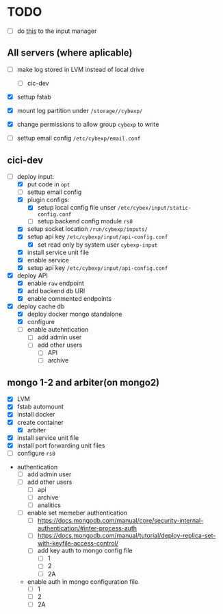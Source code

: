 # TODO

- [ ] do [this](https://unix.stackexchange.com/a/503064) to the input manager 

## All servers (where aplicable)

- [ ] make log stored in LVM instead of local drive
   - [ ] cic-dev
- [x] settup fstab
- [x] mount log partition under `/storage//cybexp/`
- [x] change permissions to allow group `cybexp` to write 
- [ ] settup email config `/etc/cybexp/email.conf`



## cici-dev 

- [ ] deploy input:
   - [x] put code in `opt` 
   - [ ] settup email config
   - [x] plugin configs:   
      - [x] setup local config file unser `/etc/cybex/input/static-config.conf`
      - [ ] setup backend config module `rs0`
   - [x] setup socket location `/run/cybexp/inputs/`
   - [x] setup api key `/etc/cybexp/input/api-config.conf`
      -[x] set read only by system user `cybexp-input`
   - [x] install service unit file 
   - [x] enable service 
   - [x] setup api key `/etc/cybexp/input/api-config.conf`

- [x] deploy API
   - [x] enable `raw` endpoint
   - [x] add backend db URI
   - [x] enable commented endpoints

- [x] deploy cache db
   - [x] deploy docker mongo standalone
   - [x] configure
   - [ ] enable autehntication
      - [ ] add admin user
      - [ ] add other users
         - [ ] API
         - [ ] archive

## mongo 1-2 and arbiter(on mongo2)

- [x] LVM
- [x] fstab automount
- [x] install docker
- [x] create container
   - [x] arbiter
- [x] install service unit file
- [x] install port forwarding unit files
- [ ] configure `rs0`
- authentication
   - [ ] add admin user 
   - [ ] add other users
      - [ ] api
      - [ ] archive
      - [ ] analitics
   - [ ] enable set memeber authentication
      - [ ] https://docs.mongodb.com/manual/core/security-internal-authentication/#inter-process-auth
      - [ ] https://docs.mongodb.com/manual/tutorial/deploy-replica-set-with-keyfile-access-control/
      - [ ] add key auth to mongo config file
         - [ ] 1
         - [ ] 2
         - [ ] 2A
   - enable auth in mongo configuration file
      - [ ] 1
      - [ ] 2
      - [ ] 2A
